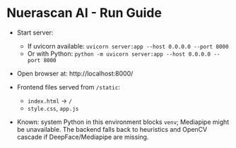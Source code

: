 # Nuerascan AI - Run Guide

- Start server:
  - If uvicorn available: `uvicorn server:app --host 0.0.0.0 --port 8000`
  - Or with Python: `python -m uvicorn server:app --host 0.0.0.0 --port 8000`

- Open browser at: http://localhost:8000/

- Frontend files served from `/static`:
  - `index.html` → `/`
  - `style.css`, `app.js`

- Known: system Python in this environment blocks `venv`; Mediapipe might be unavailable. The backend falls back to heuristics and OpenCV cascade if DeepFace/Mediapipe are missing.
